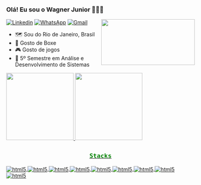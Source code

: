 ### Olá! Eu sou o Wagner Junior 👨🏾‍💻
<img align="right" src="https://media4.giphy.com/media/cpAGF6uxLw93uuQNNJ/giphy.gif?cid=6c09b952p5hgnxeb3dx8105kt74wx680hup7a2wppoftyx2x&ep=v1_stickers_related&rid=giphy.gif&ct=s" width="250" height="123" style="max-width: 100%; display: inline-block;" data-target="animated-image.originalImage">

[![Linkedin](https://img.shields.io/badge/LinkedIn-0077B5?style=for-the-badge&logo=linkedin&logoColor=white)](https://www.linkedin.com/in/wagner-junior-874482173/)
[![WhatsApp](https://img.shields.io/badge/WhatsApp-25D366?style=for-the-badge&logo=whatsapp&logoColor=white)](https://api.whatsapp.com/send?phone=5521979147295)
[![Gmail](https://img.shields.io/badge/Gmail-D14836?style=for-the-badge&logo=gmail&logoColor=white)](mailto:wagnerjrcampos@gmail.com)
<ul dir="auto">
<li>🗺️ Sou do Rio de Janeiro, Brasil</li>
<li>🥊 Gosto de Boxe</li>
<li>🎮 Gosto de jogos</li>
<li>📜 5º Semestre em Análise e Desenvolvimento de Sistemas</li>
</ul>

 <div align="left">
  <a href="https://github.com/manuletsgo">
  <img height="180em" src="https://github-readme-stats-sigma-five.vercel.app/api?username=wagnerjrcampos&show_icons=true&count_private=true&line_height=30&theme=dark"/>
  <img height="180em" src="https://github-readme-stats-sigma-five.vercel.app/api/top-langs/?username=wagnerjrcampos&layout=compact&theme=dark"/>
</div>
      
##

<div style="display: inline_block">
    <h3     style="text-align:center;color: green;font-family: monospace">
    Stacks
    </h3>
    <img align="center" alt="html5" src="https://img.shields.io/badge/JavaScript-F7DF1E?style=for-the-badge&logo=javascript&logoColor=black" />
    <img align="center" alt="html5" src="https://img.shields.io/badge/Node.js-43853D?style=for-the-badge&logo=node.js&logoColor=white" />
    <img align="center" alt="html5" src="https://img.shields.io/badge/React-20232A?style=for-the-badge&logo=react&logoColor=61DAFB" />
    <img align="center" alt="html5" src="https://img.shields.io/badge/Angular-DD0031?style=for-the-badge&logo=angular&logoColor=white" />
     <img align="center" alt="html5" src="https://img.shields.io/badge/TypeScript-007ACC?style=for-the-badge&logo=typescript&logoColor=white" />
     <img align="center" alt="html5" src="https://img.shields.io/badge/MySQL-00000F?style=for-the-badge&logo=mysql&logoColor=white" />
    <img align="center" alt="html5" 
    src="https://img.shields.io/badge/HTML5-E34F26?style=for-the-badge&logo=html5&logoColor=white" />
    <img align="center" alt="html5" src="https://img.shields.io/badge/CSS3-1572B6?style=for-the-badge&logo=css3&logoColor=white" />
    <br>
    <img align="center" alt="html5" src="https://img.shields.io/badge/Bootstrap-563D7C?style=for-the-badge&logo=bootstrap&logoColor=white" />  
</div>

